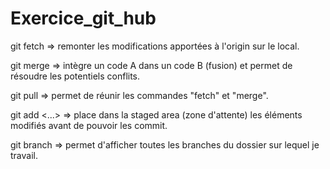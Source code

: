 # Exercice_git_hub
git fetch => remonter les modifications apportées à l'origin sur le local.

git merge => intègre un code A dans un code B (fusion) et permet de résoudre les potentiels conflits.

git pull => permet de réunir les commandes "fetch" et "merge". 

git add <...> => place dans la staged area (zone d'attente) les éléments modifiés avant de pouvoir les commit.

git branch => permet d'afficher toutes les branches du dossier sur lequel je travail.


